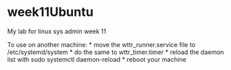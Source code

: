# week11Ubuntu
My lab for linux sys admin week 11

To use on another machine:
\* move the wttr_runner.service file to /etc/systemd/system
\* do the same to wttr_timer.timer
\* reload the daemon list with sudo systemctl daemon-reload
\* reboot your machine
